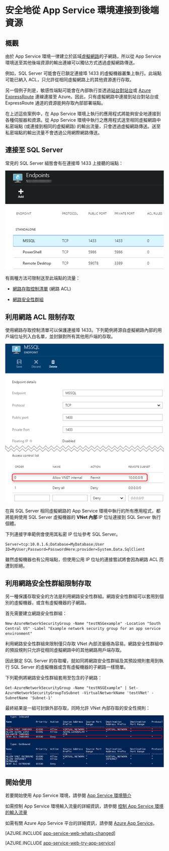 <properties 
	pageTitle="安全地從 App Service 環境連接到後端資源" 
	description="了解如何安全地從 App Service 環境連接到後端資源。" 
	services="app-service\web" 
	documentationCenter="" 
	authors="ccompy" 
	manager="wpickett" 
	editor=""/>

<tags 
	ms.service="app-service-web" 
	ms.workload="web" 
	ms.tgt_pltfrm="na" 
	ms.devlang="na" 
	ms.topic="article" 
	ms.date="04/14/2015" 
	ms.author="stefsh"/>

# 安全地從 App Service 環境連接到後端資源 #

## 概觀 ##
由於 App Service 環境一律建立於區域[虛擬網路][virtualnetwork]的子網路，所以從 App Service 環境送至其他後端資源的輸出連線可以獨佔方式透過虛擬網路傳送。

例如，SQL Server 可能會在已鎖定連接埠 1433 的虛擬機器叢集上執行。此端點可能已納入 ACL，只允許從相同虛擬網路上的其他資源進行存取。

另一個例子則是，敏感性端點可能會在內部執行並透過[站台對站台][SiteToSite]或 [Azure ExpressRoute][ExpressRoute] 連線連接至 Azure。因此，只有虛擬網路中連接到站台對站台或 ExpressRoute 通道的資源能夠存取內部部署端點。

在上述這些案例中，在 App Service 環境上執行的應用程式將能夠安全地連接到各種伺服器和資源。從 App Service 環境中執行之應用程式送至相同虛擬網路中私密端點 (或連接到相同的虛擬網路) 的輸出流量，只會透過虛擬網路傳送。送至私密端點的輸出流量不會透過公用網際網路傳送。


## 連接至 SQL Server
常見的 SQL Server 組態會有在連接埠 1433 上接聽的端點：

![SQL Server 端點][SqlServerEndpoint]

有兩種方法可限制送至此端點的流量：


- [網路存取控制清單][NetworkAccessControlLists] (網路 ACL)

- [網路安全性群組][NetworkSecurityGroups]


## 利用網路 ACL 限制存取

使用網路存取控制清單可以保護連接埠 1433。下列範例將源自虛擬網路內部的用戶端位址列入白名單，並封鎖對所有其他用戶端的存取。

![網路存取控制清單範例][NetworkAccessControlListExample]

在與 SQL Server 相同虛擬網路的 App Service 環境中執行的所有應用程式，都將能夠使用 SQL Server 虛擬機器的 **VNet 內部** IP 位址連接到 SQL Server 執行個體。

下列連接字串範例會使用其私密 IP 位址參考 SQL Server。

    Server=tcp:10.0.1.6;Database=MyDatabase;User ID=MyUser;Password=PasswordHere;provider=System.Data.SqlClient

雖然虛擬機器也有公用端點，但使用公用 IP 位址的連接嘗試將會因為網路 ACL 而遭到拒絕。

## 利用網路安全性群組限制存取
另一種保護存取安全的方法是利用網路安全性群組。網路安全性群組可以套用到個別的虛擬機器，或含有虛擬機器的子網路。

首先需要建立網路安全性群組：

    New-AzureNetworkSecurityGroup -Name "testNSGexample" -Location "South Central US" -Label "Example network security group for an app service environment"

利用網路安全性群組來限制僅只存取 VNet 內部流量極為容易。網路安全性群組中的預設規則只允許從相同虛擬網路中的其他網路用戶端存取。

因此鎖定 SQL Server 的存取權，就如同將網路安全性群組及其預設規則套用到執行 SQL Server 的虛擬機器或含有虛擬機器的子網路一樣簡單。

下列範例將網路安全性群組套用至包含的子網路：

    Get-AzureNetworkSecurityGroup -Name "testNSGExample" | Set-AzureNetworkSecurityGroupToSubnet -VirtualNetworkName 'testVNet' -SubnetName 'Subnet-1'
    
最終結果是一組可封鎖外部存取，同時允許 VNet 內部存取的安全性規則：

![預設網路安全性規則][DefaultNetworkSecurityRules]


## 開始使用

若要開始使用 App Service 環境，請參閱 [App Service 環境簡介][IntroToAppServiceEnvironment]

如需控制 App Service 環境輸入流量的詳細資訊，請參閱 [控制 App Service 環境的輸入流量][ControlInboundASE]

如需有關 Azure App Service 平台的詳細資訊，請參閱 [Azure App Service][AzureAppService]。

[AZURE.INCLUDE [app-service-web-whats-changed](../../includes/app-service-web-whats-changed.md)]

[AZURE.INCLUDE [app-service-web-try-app-service](../../includes/app-service-web-try-app-service.md)]
 

<!-- LINKS -->
[virtualnetwork]: https://msdn.microsoft.com/library/azure/dn133803.aspx
[ControlInboundTraffic]: http://azure.microsoft.com/documentation/articles/app-service-app-service-environment-control-inbound-traffic/
[SiteToSite]: https://msdn.microsoft.com/library/azure/dn133795.aspx
[ExpressRoute]: http://azure.microsoft.com/services/expressroute/
[NetworkAccessControlLists]: https://msdn.microsoft.com/library/azure/dn376541.aspx
[NetworkSecurityGroups]: https://msdn.microsoft.com/library/azure/dn848316.aspx
[IntroToAppServiceEnvironment]: http://azure.microsoft.com/documentation/articles/app-service-app-service-environment-intro/
[AzureAppService]: http://azure.microsoft.com/documentation/articles/app-service-value-prop-what-is/
[ControlInboundASE]: http://azure.microsoft.com/documentation/articles/app-service-app-service-environment-control-inbound-traffic/

<!-- IMAGES -->
[SqlServerEndpoint]: ./media/app-service-app-service-environment-securely-connecting-to-backend-resources/SqlServerEndpoint01.png
[NetworkAccessControlListExample]: ./media/app-service-app-service-environment-securely-connecting-to-backend-resources/NetworkAcl01.png
[DefaultNetworkSecurityRules]: ./media/app-service-app-service-environment-securely-connecting-to-backend-resources/DefaultNetworkSecurityRules01.png

<!---HONumber=62-->
